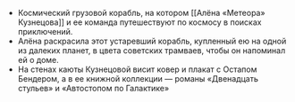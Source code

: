 * Космический грузовой корабль, на котором [[Алёна «Метеора» Кузнецова]] и ее команда путешествуют по космосу в поисках приключений. 
* Алёна раскрасила этот устаревший корабль, купленный ею на одной из далеких планет, в цвета советских трамваев, чтобы он напоминал ей о доме. 
* На стенах каюты Кузнецовой висит ковер и плакат с Остапом Бендером, а в ее книжной коллекции — романы «Двенадцать стульев» и «Автостопом по Галактике»